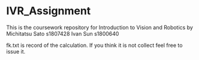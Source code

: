 # IVR_Assignment
This is the coursework repository for Introduction to Vision and Robotics
by
Michitatsu Sato s1807428
Ivan Sun s1800640

fk.txt is record of the calculation. If you think it is not collect feel free to issue it.
